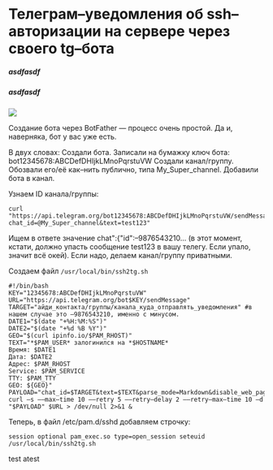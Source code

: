 # Телеграм–уведомления об ssh–авторизации на сервере через своего tg–бота
##### asdfasdf
##### asdfasdf

![](https://raw.githubusercontent.com/pdacity/ssh2tg/master/ssh2tg.gif)


Создание бота через BotFather — процесс очень простой. Да и, наверняка, бот у вас уже есть.

В двух словах: Создали бота. Записали на бумажку ключ бота: bot12345678:ABCDefDHIjkLMnoPqrstuVW Создали канал/группу. Обозвали его/её как–нить публично, типа My_Super_channel. Добавили бота в канал.

Узнаем ID канала/группы:
```
curl "https://api.telegram.org/bot12345678:ABCDefDHIjkLMnoPqrstuVW/sendMessage?chat_id=@My_Super_channel&text=test123"
```

Ищем в ответе значение chat":{"id":–9876543210...
(в этот момент, кстати, должно упасть сообщение test123 в вашу телегу. Если упало, значит всё окей). Если надо, делаем канал/группу приватными.

Создаем файл `/usr/local/bin/ssh2tg.sh`

```
#!/bin/bash
KEY="12345678:ABCDefDHIjkLMnoPqrstuVW"
URL="https://api.telegram.org/bot$KEY/sendMessage"
TARGET="айди_контакта/группы/канала_куда_отправлять_уведомления" #в нашем случае это –9876543210, именно с минусом.
DATE1="$(date "+%H:%M:%S")"
DATE2="$(date "+%d %B %Y")"
GEO="$(curl ipinfo.io/$PAM_RHOST)"
TEXT="*$PAM_USER* залогинился на *$HOSTNAME*
Время: $DATE1
Дата: $DATE2
Адрес: $PAM_RHOST
Service: $PAM_SERVICE
TTY: $PAM_TTY
GEO: ${GEO}"
PAYLOAD="chat_id=$TARGET&text=$TEXT&parse_mode=Markdown&disable_web_page_preview=true"
curl –s ––max–time 10 ––retry 5 ––retry–delay 2 ––retry–max–time 10 –d "$PAYLOAD" $URL > /dev/null 2>&1 &
```

Теперь, в файл /etc/pam.d/sshd добавляем строчку:

```
session optional pam_exec.so type=open_session seteuid /usr/local/bin/ssh2tg.sh
```
test 
atest

